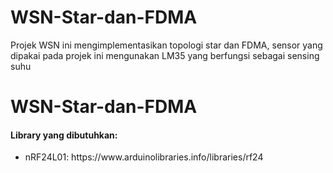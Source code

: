 # WSN-Star-dan-FDMA
Projek WSN ini mengimplementasikan topologi star dan FDMA, sensor yang dipakai pada projek ini mengunakan LM35 yang berfungsi sebagai sensing suhu

# WSN-Star-dan-FDMA
<h4>Library yang dibutuhkan: </h4>
<ul>
	<li>nRF24L01: https://www.arduinolibraries.info/libraries/rf24</li>
</ul>